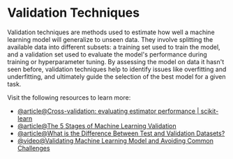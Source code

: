 # Validation Techniques

Validation techniques are methods used to estimate how well a machine learning model will generalize to unseen data. They involve splitting the available data into different subsets: a training set used to train the model, and a validation set used to evaluate the model's performance during training or hyperparameter tuning. By assessing the model on data it hasn't seen before, validation techniques help to identify issues like overfitting and underfitting, and ultimately guide the selection of the best model for a given task.

Visit the following resources to learn more:

- [@article@Cross-validation: evaluating estimator performance | scikit-learn](https://scikit-learn.org/stable/modules/cross_validation.html)
- [@article@The 5 Stages of Machine Learning Validation](https://towardsdatascience.com/the-5-stages-of-machine-learning-validation-162193f8e5db/)
- [@article@What is the Difference Between Test and Validation Datasets?](https://machinelearningmastery.com/difference-test-validation-datasets/)
- [@video@Validating Machine Learning Model and Avoiding Common Challenges](https://www.youtube.com/watch?v=TnIh2b2Rw6)